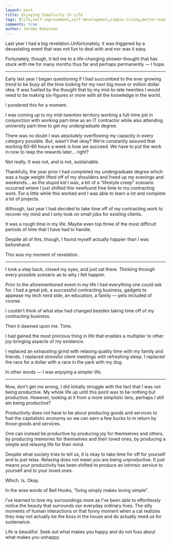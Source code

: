 ```yaml
---
layout: post
title: Enjoying Simplicity In Life
tags: [life,self-improvement,self-development,simple-living,better-humans]
comments: true
author: Jordan Robinson
---
```


Last year I had a big revelation.Unfortunately, it was triggered by a devastating event that was not fun to deal with and nor was it easy.

Fortunately, though, it led me to a life-changing shower-thought that has stuck with me for many months thus far and perhaps permanently — I hope.

---

Early last year I began questioning if I had succumbed to the ever growing trend to be busy all the time looking for my next big move or million dollar idea. It was fuelled by the thought that by my mid-to-late twenties I would need to be making six-figures or more with all the knowledge in the world.

I pondered this for a moment.

I was coming up to my mid-twenties territory working a full-time job in conjunction with working part-time as an IT contractor while also attending university part-time to get my undergraduate degree.

There was no doubt I was absolutely overflowing my capacity in every category possible. But, wasn’t that okay? We’re constantly assured that working 60–80 hours a week is how we succeed. We have to put the work in now to reap the rewards later… right?

Not really. It was not, and is not, sustainable.

Thankfully, the year prior I had completed my undergraduate degree which was a huge weight lifted off of my shoulders and freed up my evenings and weekends… as the stupid kid I was, a bit of a “lifestyle creep” scenario occurred where I just shifted this newfound free time to my contracting work. For a little while this worked and I was able to learn a lot and complete a lot of projects.

Although, last year I had decided to take time off of my contracting work to recover my mind and I only took on small jobs for existing clients.

It was a rough time in my life. Maybe even top three of the most difficult periods of time that I have had to handle.

Despite all of this, though, I found myself actually happier than I was beforehand.

This was my moment of revelation.

---

I took a step back, closed my eyes, and just sat there. Thinking through every possible scenario as to why I felt happier.

Prior to the aforementioned event in my life I had everything one could ask for. I had a great job, a successful contracting business, gadgets to appease my tech nerd side, an education, a family — pets included of course.

I couldn’t think of what else had changed besides taking time off of my contracting business.

Then it dawned upon me. Time.

I had gained the most precious thing in life that enables a multiplier to other joy-bringing aspects of my existence.

I replaced an exhausting grind with relaxing quality time with my family and friends. I replaced stressful client meetings with refreshing sleep. I replaced the race for a dollar with a race in the park with my dog.

In other words — I was enjoying a simpler life.

---

Now, don’t get me wrong, I did initially struggle with the fact that I was not being productive. My whole life up until this point was to be nothing but productive. However, looking at it from a more simplistic lens, perhaps I still am being productive?

Productivity does not have to be about producing goods and services to fuel the capitalistic economy so we can earn a few bucks to in return by those goods and services.

One can instead be productive by producing joy for themselves and others, by producing memories for themselves and their loved ones, by producing a simple and relaxing life for their mind.

Despite what society tries to tell us, it is okay to take time for off for yourself and to just relax. Relaxing does not mean you are being unproductive. It just means your productivity has been shifted to produce an intrinsic service to yourself and to your loved ones.

Which. Is. Okay.

In the wise words of Bell Hooks, “living simply makes loving simple”.

I’ve learned to love my surroundings more as I’ve been able to effortlessly notice the beauty that surrounds our everyday ordinary lives. The silly moments of human interactions or that funny moment when a cat realizes they may not actually be the boss in the house and do actually need us for sustenance.

Life is beautiful. Seek out what makes you happy and do not fuss about what makes you unhappy.